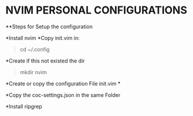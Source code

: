 # NVIM PERSONAL CONFIGURATIONS
 **Steps for Setup the configuration

*Install nvim
*Copy init.vim in:

>cd ~/.config

*Create if this not existed the dir

>mkdir nvim

*Create or copy the configuration File init.vim *

*Copy the coc-settings.json in the same Folder

*Install ripgrep
